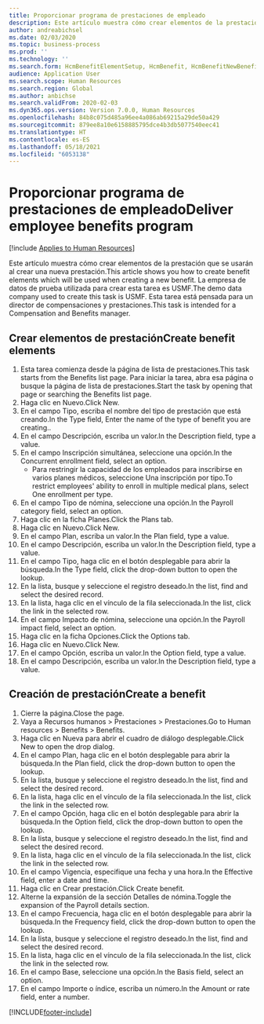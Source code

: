 ```yaml
---
title: Proporcionar programa de prestaciones de empleado
description: Este artículo muestra cómo crear elementos de la prestación que se usarán al crear una nueva prestación.
author: andreabichsel
ms.date: 02/03/2020
ms.topic: business-process
ms.prod: ''
ms.technology: ''
ms.search.form: HcmBenefitElementSetup, HcmBenefit, HcmBenefitNewBenefit, HcmBenefitPlanLookup, BenefitWorkspace, HcmBenefitSummaryPart
audience: Application User
ms.search.scope: Human Resources
ms.search.region: Global
ms.author: anbichse
ms.search.validFrom: 2020-02-03
ms.dyn365.ops.version: Version 7.0.0, Human Resources
ms.openlocfilehash: 84b8c075d485a96ee4a086ab69215a29de50a429
ms.sourcegitcommit: 879ee8a10e6158885795dce4b3db5077540eec41
ms.translationtype: HT
ms.contentlocale: es-ES
ms.lasthandoff: 05/18/2021
ms.locfileid: "6053138"
---
```

# <a name="deliver-employee-benefits-program"></a><span data-ttu-id="b5afb-103">Proporcionar programa de prestaciones de empleado</span><span class="sxs-lookup"><span data-stu-id="b5afb-103">Deliver employee benefits program</span></span>

[!include [Applies to Human Resources](../includes/applies-to-hr.md)]

<span data-ttu-id="b5afb-104">Este artículo muestra cómo crear elementos de la prestación que se usarán al crear una nueva prestación.</span><span class="sxs-lookup"><span data-stu-id="b5afb-104">This article shows you how to create benefit elements which will be used when creating a new benefit.</span></span> <span data-ttu-id="b5afb-105">La empresa de datos de prueba utilizada para crear esta tarea es USMF.</span><span class="sxs-lookup"><span data-stu-id="b5afb-105">The demo data company used to create this task is USMF.</span></span> <span data-ttu-id="b5afb-106">Esta tarea está pensada para un director de compensaciones y prestaciones.</span><span class="sxs-lookup"><span data-stu-id="b5afb-106">This task is intended for a Compensation and Benefits manager.</span></span>


## <a name="create-benefit-elements"></a><span data-ttu-id="b5afb-107">Crear elementos de prestación</span><span class="sxs-lookup"><span data-stu-id="b5afb-107">Create benefit elements</span></span>
1. <span data-ttu-id="b5afb-108">Esta tarea comienza desde la página de lista de prestaciones.</span><span class="sxs-lookup"><span data-stu-id="b5afb-108">This task starts from the Benefits list page.</span></span> <span data-ttu-id="b5afb-109">Para iniciar la tarea, abra esa página o busque la página de lista de prestaciones.</span><span class="sxs-lookup"><span data-stu-id="b5afb-109">Start the task by opening that page or searching the Benefits list page.</span></span>
2. <span data-ttu-id="b5afb-110">Haga clic en Nuevo.</span><span class="sxs-lookup"><span data-stu-id="b5afb-110">Click New.</span></span>
3. <span data-ttu-id="b5afb-111">En el campo Tipo, escriba el nombre del tipo de prestación que está creando.</span><span class="sxs-lookup"><span data-stu-id="b5afb-111">In the Type field, Enter the name of the type of benefit you are creating..</span></span>
4. <span data-ttu-id="b5afb-112">En el campo Descripción, escriba un valor.</span><span class="sxs-lookup"><span data-stu-id="b5afb-112">In the Description field, type a value.</span></span>
5. <span data-ttu-id="b5afb-113">En el campo Inscripción simultánea, seleccione una opción.</span><span class="sxs-lookup"><span data-stu-id="b5afb-113">In the Concurrent enrollment field, select an option.</span></span>
    * <span data-ttu-id="b5afb-114">Para restringir la capacidad de los empleados para inscribirse en varios planes médicos, seleccione Una inscripción por tipo.</span><span class="sxs-lookup"><span data-stu-id="b5afb-114">To restrict employees' ability to enroll in multiple medical plans, select One enrollment per type.</span></span>  
6. <span data-ttu-id="b5afb-115">En el campo Tipo de nómina, seleccione una opción.</span><span class="sxs-lookup"><span data-stu-id="b5afb-115">In the Payroll category field, select an option.</span></span>
7. <span data-ttu-id="b5afb-116">Haga clic en la ficha Planes.</span><span class="sxs-lookup"><span data-stu-id="b5afb-116">Click the Plans tab.</span></span>
8. <span data-ttu-id="b5afb-117">Haga clic en Nuevo.</span><span class="sxs-lookup"><span data-stu-id="b5afb-117">Click New.</span></span>
9. <span data-ttu-id="b5afb-118">En el campo Plan, escriba un valor.</span><span class="sxs-lookup"><span data-stu-id="b5afb-118">In the Plan field, type a value.</span></span>
10. <span data-ttu-id="b5afb-119">En el campo Descripción, escriba un valor.</span><span class="sxs-lookup"><span data-stu-id="b5afb-119">In the Description field, type a value.</span></span>
11. <span data-ttu-id="b5afb-120">En el campo Tipo, haga clic en el botón desplegable para abrir la búsqueda.</span><span class="sxs-lookup"><span data-stu-id="b5afb-120">In the Type field, click the drop-down button to open the lookup.</span></span>
12. <span data-ttu-id="b5afb-121">En la lista, busque y seleccione el registro deseado.</span><span class="sxs-lookup"><span data-stu-id="b5afb-121">In the list, find and select the desired record.</span></span>
13. <span data-ttu-id="b5afb-122">En la lista, haga clic en el vínculo de la fila seleccionada.</span><span class="sxs-lookup"><span data-stu-id="b5afb-122">In the list, click the link in the selected row.</span></span>
14. <span data-ttu-id="b5afb-123">En el campo Impacto de nómina, seleccione una opción.</span><span class="sxs-lookup"><span data-stu-id="b5afb-123">In the Payroll impact field, select an option.</span></span>
15. <span data-ttu-id="b5afb-124">Haga clic en la ficha Opciones.</span><span class="sxs-lookup"><span data-stu-id="b5afb-124">Click the Options tab.</span></span>
16. <span data-ttu-id="b5afb-125">Haga clic en Nuevo.</span><span class="sxs-lookup"><span data-stu-id="b5afb-125">Click New.</span></span>
17. <span data-ttu-id="b5afb-126">En el campo Opción, escriba un valor.</span><span class="sxs-lookup"><span data-stu-id="b5afb-126">In the Option field, type a value.</span></span>
18. <span data-ttu-id="b5afb-127">En el campo Descripción, escriba un valor.</span><span class="sxs-lookup"><span data-stu-id="b5afb-127">In the Description field, type a value.</span></span>

## <a name="create-a-benefit"></a><span data-ttu-id="b5afb-128">Creación de prestación</span><span class="sxs-lookup"><span data-stu-id="b5afb-128">Create a benefit</span></span>
1. <span data-ttu-id="b5afb-129">Cierre la página.</span><span class="sxs-lookup"><span data-stu-id="b5afb-129">Close the page.</span></span>
2. <span data-ttu-id="b5afb-130">Vaya a Recursos humanos > Prestaciones > Prestaciones.</span><span class="sxs-lookup"><span data-stu-id="b5afb-130">Go to Human resources > Benefits > Benefits.</span></span>
3. <span data-ttu-id="b5afb-131">Haga clic en Nueva para abrir el cuadro de diálogo desplegable.</span><span class="sxs-lookup"><span data-stu-id="b5afb-131">Click New to open the drop dialog.</span></span>
4. <span data-ttu-id="b5afb-132">En el campo Plan, haga clic en el botón desplegable para abrir la búsqueda.</span><span class="sxs-lookup"><span data-stu-id="b5afb-132">In the Plan field, click the drop-down button to open the lookup.</span></span>
5. <span data-ttu-id="b5afb-133">En la lista, busque y seleccione el registro deseado.</span><span class="sxs-lookup"><span data-stu-id="b5afb-133">In the list, find and select the desired record.</span></span>
6. <span data-ttu-id="b5afb-134">En la lista, haga clic en el vínculo de la fila seleccionada.</span><span class="sxs-lookup"><span data-stu-id="b5afb-134">In the list, click the link in the selected row.</span></span>
7. <span data-ttu-id="b5afb-135">En el campo Opción, haga clic en el botón desplegable para abrir la búsqueda.</span><span class="sxs-lookup"><span data-stu-id="b5afb-135">In the Option field, click the drop-down button to open the lookup.</span></span>
8. <span data-ttu-id="b5afb-136">En la lista, busque y seleccione el registro deseado.</span><span class="sxs-lookup"><span data-stu-id="b5afb-136">In the list, find and select the desired record.</span></span>
9. <span data-ttu-id="b5afb-137">En la lista, haga clic en el vínculo de la fila seleccionada.</span><span class="sxs-lookup"><span data-stu-id="b5afb-137">In the list, click the link in the selected row.</span></span>
10. <span data-ttu-id="b5afb-138">En el campo Vigencia, especifique una fecha y una hora.</span><span class="sxs-lookup"><span data-stu-id="b5afb-138">In the Effective field, enter a date and time.</span></span>
11. <span data-ttu-id="b5afb-139">Haga clic en Crear prestación.</span><span class="sxs-lookup"><span data-stu-id="b5afb-139">Click Create benefit.</span></span>
12. <span data-ttu-id="b5afb-140">Alterne la expansión de la sección Detalles de nómina.</span><span class="sxs-lookup"><span data-stu-id="b5afb-140">Toggle the expansion of the Payroll details section.</span></span>
13. <span data-ttu-id="b5afb-141">En el campo Frecuencia, haga clic en el botón desplegable para abrir la búsqueda.</span><span class="sxs-lookup"><span data-stu-id="b5afb-141">In the Frequency field, click the drop-down button to open the lookup.</span></span>
14. <span data-ttu-id="b5afb-142">En la lista, busque y seleccione el registro deseado.</span><span class="sxs-lookup"><span data-stu-id="b5afb-142">In the list, find and select the desired record.</span></span>
15. <span data-ttu-id="b5afb-143">En la lista, haga clic en el vínculo de la fila seleccionada.</span><span class="sxs-lookup"><span data-stu-id="b5afb-143">In the list, click the link in the selected row.</span></span>
16. <span data-ttu-id="b5afb-144">En el campo Base, seleccione una opción.</span><span class="sxs-lookup"><span data-stu-id="b5afb-144">In the Basis field, select an option.</span></span>
17. <span data-ttu-id="b5afb-145">En el campo Importe o índice, escriba un número.</span><span class="sxs-lookup"><span data-stu-id="b5afb-145">In the Amount or rate field, enter a number.</span></span>



[!INCLUDE[footer-include](../includes/footer-banner.md)]